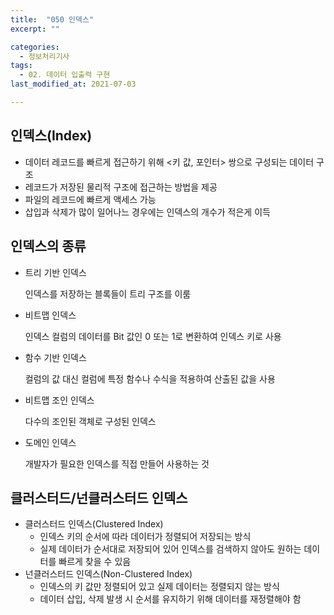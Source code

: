 ```yaml
---
title:  "050 인덱스"
excerpt: ""

categories:
  - 정보처리기사
tags:
  - 02. 데이터 입출력 구현
last_modified_at: 2021-07-03

---
```






## 인덱스(Index)

+ 데이터 레코드를 빠르게 접근하기 위해 <키 값, 포인터> 쌍으로 구성되는 데이터 구조
+ 레코드가 저장된 물리적 구조에 접근하는 방법을 제공
+ 파일의 레코드에 빠르게 액세스 가능
+ 삽입과 삭제가 많이 일어나느 경우에는 인덱스의 개수가 적은게 이득





## 인덱스의 종류

+ 트리 기반 인덱스

  인덱스를 저장하는 블록들이 트리 구조를 이룸

+ 비트맵 인덱스

  인덱스 컬럼의 데이터를 Bit 값인 0 또는 1로 변환하여 인덱스 키로 사용

+ 함수 기반 인덱스

  컬럼의 값 대신 컬럼에 특정 함수나 수식을 적용하여 산출된 값을 사용

+ 비트맵 조인 인덱스

  다수의 조인된 객체로 구성된 인덱스

+ 도메인 인덱스

  개발자가 필요한 인덱스를 직접 만들어 사용하는 것







## 클러스터드/넌클러스터드 인덱스

+ 클러스터드 인덱스(Clustered Index)
  + 인덱스 키의 순서에 따라 데이터가 정렬되어 저장되는 방식
  + 실제 데이터가 순서대로 저장되어 있어 인덱스를 검색하지 않아도 원하는 데이터를 빠르게 찾을 수 있음
+ 넌클러스터드 인덱스(Non-Clustered Index)
  + 인덱스의 키 값만 정렬되어 있고 실제 데이터는 정렬되지 않는 방식
  + 데이터 삽입, 삭제 발생 시 순서를 유지하기 위해 데이터를 재정렬해야 함
